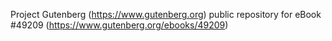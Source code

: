 Project Gutenberg (https://www.gutenberg.org) public repository for eBook #49209 (https://www.gutenberg.org/ebooks/49209)
